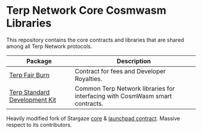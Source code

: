 # Terp Network Core Cosmwasm Libraries

This repository contains the core contracts and libraries that are shared among all Terp Network protocols.

| Package                                                     | Description                                                                                      |
|-------------------------------------------------------------|--------------------------------------------------------------------------------------------------|
| [Terp Fair Burn](./contracts//fair-burn/README.md)      | Contract for fees and Developer Royalties.                                                       |
| [Terp Standard Development Kit](./packages/terp-sdk/README.md)    | Common Terp Network libraries for interfacing with CosmWasm smart contracts.                         |


Heavily modified fork of Stargaze [core](https://github.com/public-awesome/core) & [launchpad contract](https://github.com/public-awesome/launchpad). Massive respect to its contributors. 